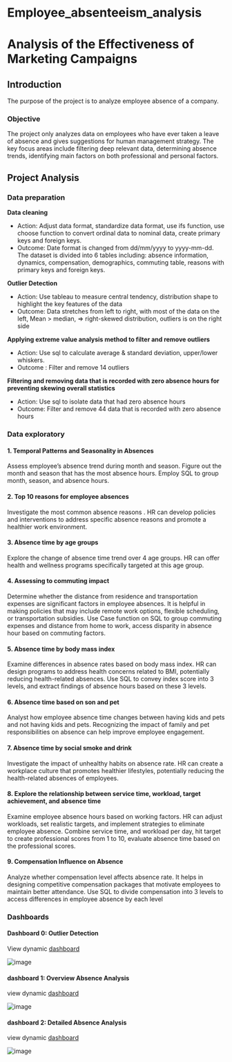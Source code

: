 # Employee_absenteeism_analysis
# Analysis of the Effectiveness of Marketing Campaigns
## Introduction
The purpose of the project is to analyze employee absence of a company.
### Objective
The project only analyzes data on employees who have ever taken a leave of absence and gives suggestions for human management strategy.  The key focus areas include filtering deep relevant data, determining absence trends, identifying main factors on both professional and personal factors.
## Project Analysis
### Data preparation
**Data cleaning**
-  Action: Adjust data format, standardize data format, use ifs function, use choose function to convert ordinal data to nominal data, create primary keys and foreign keys.
-  Outcome: Date format is changed from dd/mm/yyyy to yyyy-mm-dd. The dataset is divided into 6 tables including: absence information, dynamics, compensation, demographics, commuting table, reasons with primary keys and foreign keys. 

**Outlier Detection**
-  Action: Use tableau to measure central tendency, distribution shape to highlight the key features of the data
-  Outcome: Data stretches from left to right, with most of the data on the left, Mean > median, => right-skewed distribution, outliers is on the right side

**Applying extreme value analysis method to filter and remove outliers**
-  Action: Use sql to calculate average & standard deviation, upper/lower whiskers.
-  Outcome : Filter and remove 14 outliers

**Filtering and removing data that is recorded with zero absence hours for preventing skewing overall statistics**
-  Action: Use sql to isolate data that had zero absence hours 
-  Outcome: Filter and remove 44 data that is recorded with zero absence hours

### Data exploratory 

#### 1. Temporal Patterns and Seasonality in Absences
Assess employee’s absence trend during month and season. Figure out the month and season that has the most absence hours. Employ SQL to group month, season, and absence hours.

#### 2. Top 10 reasons for employee absences 
Investigate the most common absence reasons . HR can develop policies and interventions to address specific absence reasons and promote a healthier work environment.

#### 3. Absence time by age groups 
Explore the change of absence time trend over 4 age groups. HR can offer health and wellness programs specifically targeted at this age group.

#### 4. Assessing to commuting impact
Determine whether the distance from residence and transportation expenses are significant factors in employee absences. It is helpful in making policies that may include remote work options, flexible scheduling, or transportation subsidies. Use Case function on SQL to group commuting expenses and distance from home to work, access disparity in absence hour based on commuting factors.

####  5. Absence time by body mass index
Examine differences in absence rates based on body mass index. HR can design programs to address health concerns related to BMI, potentially reducing health-related absences. Use SQL to convey index score into 3 levels, and extract findings of absence hours based on these 3 levels.

#### 6. Absence time based on son and pet
Analyst how employee absence time changes between having kids and pets and not having kids and pets. Recognizing the impact of family and pet responsibilities on absence can help improve employee engagement. 

#### 7. Absence time by social smoke and drink
Investigate the impact of unhealthy habits on absence rate. HR can create a workplace culture that promotes healthier lifestyles, potentially reducing the health-related absences of employees.
 
#### 8. Explore the relationship between service time, workload, target achievement, and absence time
Examine employee absence hours based on working factors. HR can adjust workloads, set realistic targets, and implement strategies to eliminate employee absence. Combine service time, and workload per day, hit target to create professional scores from 1 to 10,  evaluate absence time based on the professional scores.

#### 9. Compensation Influence on Absence
Analyze whether compensation level affects absence rate. It helps in designing competitive compensation packages that motivate employees to maintain better attendance. Use SQL to divide compensation into 3 levels to access differences in employee absence by each level

### Dashboards
#### Dashboard 0: Outlier Detection
View dynamic [dashboard](https://public.tableau.com/app/profile/thien.nguyen1439/viz/pj2distributiontesting/Dashboard1)

![image](https://github.com/hoanthien2017/Employee_absenteeism_analysis/blob/00151f9a6ca31105479d5372325340804cf292e5/Screenshot%202024-01-27%20220316.png)

#### dashboard 1: Overview Absence Analysis 
view dynamic [dashboard](https://public.tableau.com/app/profile/thien.nguyen1439/viz/db1pj2/Dashboard1)

![image](https://github.com/hoanthien2017/Employee_absenteeism_analysis/blob/db6c5d87f4c95a8a4fff05c4f3c65dad8f74181d/db1.png)

#### dashboard 2: Detailed Absence Analysis 
view dynamic [dashboard](https://public.tableau.com/app/profile/thien.nguyen1439/viz/db2pj2/Dashboard1)

![image](https://github.com/hoanthien2017/Employee_absenteeism_analysis/blob/c72eef70234d44e71680a656fa0b85a0a3193190/db2.png)


